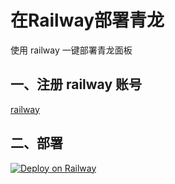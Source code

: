 # 在Railway部署青龙

使用 railway 一键部署青龙面板

## 一、注册 railway 账号

[railway](https://railway.app/)

## 二、部署

[![Deploy on Railway](https://railway.app/button.svg)](https://railway.app/new/template?template=https://github.com/890506676/qinglong-railway&envs=PORT&PORTDefault=5700)
